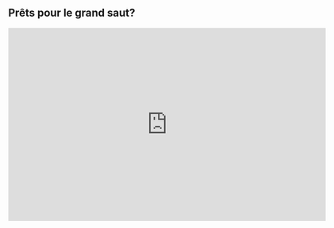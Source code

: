 ## Prêts pour le grand saut?



<iframe id="ytplayer" type="text/html" width="640" height="390"
  src="http://www.youtube.com/embed/AMRebnmq6CU?autoplay=0&origin=http://example.com"
  frameborder="0"/>



## Qu'avez-vous ressenti?

NB: vous êtes assis sur une chaise.

Note: le but est que quelqu'un ai ressenti quelque chose comme de la peur, du vertige, un frisson
  
